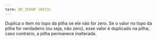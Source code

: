```yaml
---
term: OP_IFDUP (0X73)
---
```


Duplica o item no topo da pilha se ele não for zero. Se o valor no topo da pilha for verdadeiro (ou seja, não zero), esse valor é duplicado na pilha; caso contrário, a pilha permanece inalterada.